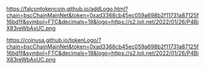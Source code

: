 https://falcontokencoin.github.io/addLogo.html?chain=bscChainMainNet&token=0xad3368cb45ec059a698b2f11731a87125f16bd1f&symbol=FTC&decimals=18&logo=https://s2.loli.net/2022/01/26/P4BiX83reWbAxUC.png


https://coinusa.github.io/tokenLogo/?chain=bscChainMainNet&token=0xad3368cb45ec059a698b2f11731a87125f16bd1f&symbol=FTC&decimals=18&logo=https://s2.loli.net/2022/01/26/P4BiX83reWbAxUC.png